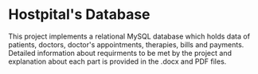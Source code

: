 # Hostpital's Database
This project implements a relational MySQL database which holds data of patients, doctors, doctor's appointments, therapies, bills and payments. Detailed information about requirments to be met by the project and explanation about each part is provided in the .docx and PDF files.

